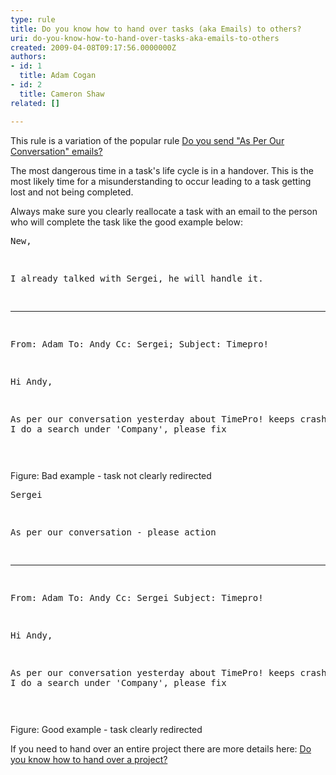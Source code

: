 ```yaml
---
type: rule
title: Do you know how to hand over tasks (aka Emails) to others?
uri: do-you-know-how-to-hand-over-tasks-aka-emails-to-others
created: 2009-04-08T09:17:56.0000000Z
authors:
- id: 1
  title: Adam Cogan
- id: 2
  title: Cameron Shaw
related: []

---
```




<span class='intro'> <p>This rule is a variation of the popular rule <a href="/_layouts/15/FIXUPREDIRECT.ASPX?WebId=3dfc0e07-e23a-4cbb-aac2-e778b71166a2&amp;TermSetId=07da3ddf-0924-4cd2-a6d4-a4809ae20160&amp;TermId=f98fc6fe-0e5d-43fe-b560-0f5603ec7069">Do you send &quot;As Per Our Conversation&quot; emails? </a></p><p>The most dangerous time in a task's life cycle is in a handover. This is the most likely time for a misunderstanding to occur leading to a task getting lost and not being completed. <br></p> </span>

Always make sure you clearly reallocate a task with an email to the person who will complete the task​ like the good example below&#58; <br>
<span class="ms-rteCustom-GreyBox" style="width&#58;546px;height&#58;237px;"> <pre><span class="ssw15-rteStyle-Highlight">New,

I already talked with Sergei, he will handle it.</span>
________________________________________
From&#58; Adam 
To&#58; Andy
Cc&#58; Sergei; 
Subject&#58; Timepro!

Hi Andy,

As per our conversation yesterday about TimePro! 
keeps crashing when I do a search under 'Company', please fix

</pre> </span><span class="ms-rteCustom-FigureBad">Figure&#58; Bad example - task not clearly redirected</span> <br>
<span class="ms-rteCustom-GreyBox" style="width&#58;547px;height&#58;237px;"> <pre><span class="ssw15-rteStyle-Highlight">Sergei

As per our conversation - please action</span>
________________________________________
From&#58; Adam
To&#58; Andy
Cc&#58; Sergei
Subject&#58; Timepro!

Hi Andy,

As per our conversation yesterday about TimePro! 
keeps crashing when I do a search under 'Company', please fix

</pre> </span><span class="ms-rteCustom-FigureGood">Figure&#58; Good example - task clearly redirected</span> <br>
<p>If you need to hand over an entire project there are more details here&#58;&#160;<a href="/_layouts/15/FIXUPREDIRECT.ASPX?WebId=3dfc0e07-e23a-4cbb-aac2-e778b71166a2&amp;TermSetId=07da3ddf-0924-4cd2-a6d4-a4809ae20160&amp;TermId=7f4ea680-012b-4d7c-9fb8-ca94c21f6c5c">Do you know how to hand over a project? </a><br></p>



